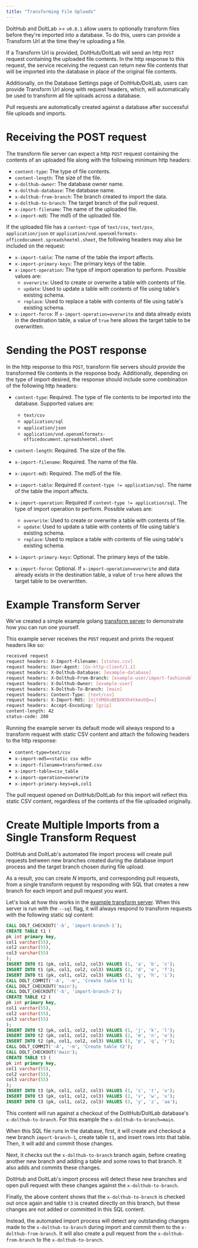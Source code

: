 ```yaml
---
title: "Transforming File Uploads"
---
```


DoltHub and DoltLab >= `v0.8.1` allow users to optionally transform files before they&apos;re imported into a database. To do this, users can provide a Transform Url at the time they&apos;re uploading a file.

If a Transform Url is provided, DoltHub/DoltLab will send an http `POST` request containing the uploaded file contents. In the http response
to this request, the service receiving the request can return new file contents that will be imported into the database in place of the original file contents.

Additionally, on the Database Settings page of DoltHub/DoltLab, users can provide Transform Url along with request headers, which, will automatically be used to transform all file uploads across a database.

Pull requests are automatically created against a database after successful file uploads and imports.

<h1 id="#receive-post-request">Receiving the POST request</h1>

The transform file server can expect a http `POST` request containing the contents of an uploaded file along with the following minimum http headers:

* `content-type`: The type of file contents.
* `content-length`: The size of the file.
* `x-dolthub-owner`: The database owner name.
* `x-dolthub-database`: The database name.
* `x-dolthub-from-branch`: The branch created to import the data.
* `x-dolthub-to-branch`: The target branch of the pull request.
* `x-import-filename`: The name of the uploaded file.
* `x-import-md5`: The md5 of the uploaded file.

If the uploaded file has a `content-type` of `text/csv`, `text/psv`, `application/json` or `application/vnd.openxmlformats-officedocument.spreadsheetml.sheet`, the following headers may also be included on the request:

* `x-import-table`: The name of the table the import affects.
* `x-import-primary-keys`: The primary keys of the table.
* `x-import-operation`: The type of import operation to perform. Possible values are:
    * `overwrite`: Used to create or overwrite a table with contents of file.
    * `update`: Used to update a table with contents of file using table&apos;s existing schema.
    * `replace`: Used to replace a table with contents of file using table&apos;s existing schema.
* `x-import-force`: If `x-import-operation=overwrite` and data already exists in the destination table, a value of `true` here allows the target table to be overwritten.

<h1 id="#send-post-response">Sending the POST response</h1>

In the http response to this `POST`, transform file servers should provide the transformed file contents in the response body. Additionally, depending on the type of import desired, the response should include some combination of the following http headers:

* `content-type`: Required. The type of file contents to be imported into the database. Supported values are:
    * `text/csv`
    * `application/sql`
    * `application/json`
    * `application/vnd.openxmlformats-officedocument.spreadsheetml.sheet`

* `content-length`: Required. The size of the file.
* `x-import-filename`: Required. The name of the file.
* `x-import-md5`: Required. The md5 of the file.
* `x-import-table`: Required if `content-type != application/sql`. The name of the table the import affects.
* `x-import-operation`: Required if `content-type != application/sql`. The type of import operation to perform. Possible values are:
    * `overwrite`: Used to create or overwrite a table with contents of file.
    * `update`: Used to update a table with contents of file using table&apos;s existing schema.
    * `replace`: Used to replace a table with contents of file using table&apos;s existing schema.
* `x-import-primary-keys`: Optional. The primary keys of the table.
* `x-import-force`: Optional. If `x-import-operation=overwrite` and data already exists in the destination table, a value of `true` here allows the target table to be overwritten.

<h1 id="#example-transform-server">Example Transform Server</h1>

We&apos;ve created a simple example golang [transform server](https://github.com/dolthub/transform-file-server) to demonstrate how you can run one yourself.

This example server receives the `POST` request and prints the request headers like so:
```bash
received request
request headers: X-Import-Filename: [states.csv]
request headers: User-Agent: [Go-http-client/1.1]
request headers: X-Dolthub-Database: [example-database]
request headers: X-Dolthub-From-Branch: [example-user/import-fashionable-wolf]
request headers: X-Dolthub-Owner: [example-user]
request headers: X-Dolthub-To-Branch: [main]
request headers: Content-Type: [text/csv]
request headers: X-Import-Md5: [UjtXMOXuBEBXKXh4tkmvhQ==]
request headers: Accept-Encoding: [gzip]
content-length: 42
status-code: 200
```

Running the example server its default mode will always respond to a transform request with static CSV content and attach the following headers to the http response:

* `content-type=text/csv`
* `x-import-md5=<static csv md5>`
* `x-import-filename=transformed.csv`
* `x-import-table=csv_table`
* `x-import-operation=overwrite`
* `x-import-primary-keys=pk,col1`

The pull request opened on DoltHub/DoltLab for this import will reflect this static CSV content, regardless of the contents of the file uploaded originally.

<h1 id="#multiple-imports-from-single-transform">Create Multiple Imports from a Single Transform Request</h1>

DoltHub and DoltLab&apos;s automated file import process will create pull requests between new branches created during the database import process and the target branch chosen during file upload.

As a result, you can create _N_ imports, and corresponding pull requests, from a single transform request by responding with SQL that creates a new branch for each import and pull request you want.

Let's look at how this works in the [example transform server](https://github.com/dolthub/transform-file-server). When this server is run with the `--sql` flag, it will always respond to transform requests with the following static sql content:

```sql
CALL DOLT_CHECKOUT('-b', 'import-branch-1');
CREATE TABLE t1 (
pk int primary key,
col1 varchar(55),
col2 varchar(55),
col3 varchar(55)
);
INSERT INTO t1 (pk, col1, col2, col3) VALUES (1, 'a', 'b', 'c');
INSERT INTO t1 (pk, col1, col2, col3) VALUES (2, 'd', 'e', 'f');
INSERT INTO t1 (pk, col1, col2, col3) VALUES (3, 'g', 'h', 'i');
CALL DOLT_COMMIT('-A', '-m', 'Create table t1');
CALL DOLT_CHECKOUT('main');
CALL DOLT_CHECKOUT('-b', 'import-branch-2');
CREATE TABLE t2 (
pk int primary key,
col1 varchar(55),
col2 varchar(55),
col3 varchar(55)    
);
INSERT INTO t2 (pk, col1, col2, col3) VALUES (1, 'j', 'k', 'l');
INSERT INTO t2 (pk, col1, col2, col3) VALUES (2, 'm', 'n', 'o');
INSERT INTO t2 (pk, col1, col2, col3) VALUES (3, 'p', 'q', 'r');
CALL DOLT_COMMIT('-A', '-m', 'Create table t2');
CALL DOLT_CHECKOUT('main');
CREATE TABLE t3 (
pk int primary key,
col1 varchar(55),
col2 varchar(55),
col3 varchar(55)    
);
INSERT INTO t3 (pk, col1, col2, col3) VALUES (1, 's', 't', 'u');
INSERT INTO t3 (pk, col1, col2, col3) VALUES (2, 'v', 'w', 'x');
INSERT INTO t3 (pk, col1, col2, col3) VALUES (3, 'y', 'z', 'aa');
```

This content will run against a checkout of the DoltHub/DoltLab database&apos;s `x-dolthub-to-branch`. For this example the `x-dolthub-to-branch=main`.

When this SQL file runs in the database, first, it will create and checkout a new branch `import-branch-1`, create table `t1`, and insert rows into that table. Then, it will add and commit those changes.

Next, it checks out the `x-dolthub-to-branch` branch again, before creating another new branch and adding a table and some rows to that branch. It also adds and commits these changes.

DoltHub and DoltLab&apos;s import process will detect these new branches and open pull request with these changes against the `x-dolthub-to-branch`.

Finally, the above content shows that the `x-dolthub-to-branch` is checked out once again and table `t3` is created directly on this branch, but these changes are not added or committed in this SQL content.

Instead, the automated import process will detect any outstanding changes made to the `x-dolthub-to-branch` during import and commit them to the `x-dolthub-from-branch`. It will also create a pull request from the `x-dolthub-from-branch` to the `x-dolthub-to-branch`.
